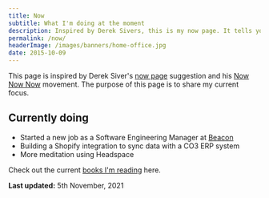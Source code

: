 ```yaml
---
title: Now
subtitle: What I'm doing at the moment
description: Inspired by Derek Sivers, this is my now page. It tells you what I'm doing at this moment in time.
permalink: /now/
headerImage: /images/banners/home-office.jpg
date: 2015-10-09
---
```


This page is inspired by Derek Siver's [now page](https://sivers.org/now) suggestion and his [Now Now Now](https://nownownow.com/) movement. The purpose of this page is to share my current focus.

## Currently doing

- Started a new job as a Software Engineering Manager at [Beacon](https://beacon.com)
- Building a Shopify integration to sync data with a CO3 ERP system
- More meditation using Headspace

Check out the current [books I'm reading](/books/) here.

**Last updated:** 5th November, 2021
